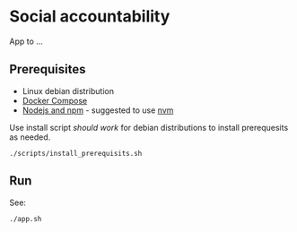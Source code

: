 # Social accountability

App to ...

## Prerequisites

- Linux debian distribution
- [Docker Compose](http://docs.docker.com/compose/)
- [Nodejs and npm](https://nodejs.org) - suggested to use [nvm](https://github.com/nvm-sh/nvm)

Use install script _should work_ for debian distributions to install prerequesits as needed.

`./scripts/install_prerequisits.sh`

## Run

See:

`./app.sh`